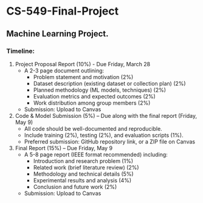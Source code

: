 # CS-549-Final-Project
## Machine Learning Project.

### Timeline:
1. Project Proposal Report (10%) - Due Friday, March 28
   * A 2-3 page document outlining:
     - Problem statement and motivation (2%)
     - Dataset description (existing dataset or collection plan) (2%)
     - Planned methodology (ML models, techniques) (2%)
     - Evaluation metrics and expected outcomes (2%)
     - Work distribution among group members (2%)
   * Submission: Upload to Canvas
2. Code & Model Submission (5%) – Due along with the final report (Friday, May 9)
   * All code should be well-documented and reproducible.
   * Include training (2%), testing (2%), and evaluation scripts (1%).
   * Preferred submission: GitHub repository link, or a ZIP file on Canvas
3. Final Report (15%) – Due Friday, May 9
   * A 5-8 page report (IEEE format recommended) including:
     - Introduction and research problem (1%)
     - Related work (brief literature review) (2%)
     - Methodology and technical details (5%)
     - Experimental results and analysis (4%)
     - Conclusion and future work (2%)
   * Submission: Upload to Canvas
